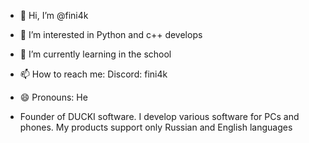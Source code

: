 - 👋 Hi, I’m @fini4k
- 👀 I’m interested in Python and c++ develops
- 🌱 I’m currently learning in the school
- 📫 How to reach me: Discord: fini4k
- 😄 Pronouns: He

- Founder of DUCKI software. I develop various software for PCs and phones. My products support only Russian and English languages
